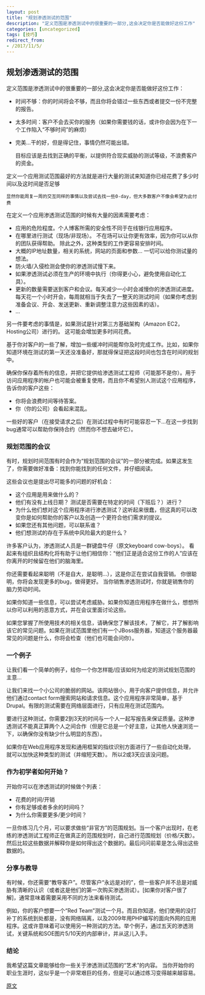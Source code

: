 ```yaml
---
layout: post
title: "规划渗透测试的范围"
description: "定义范围是渗透测试中的很重要的一部分,这会决定你是否能做好这份工作"
categories: [uncategorized]
tags: [技巧]
redirect_from:
- /2017/11/5/
---
```



## 规划渗透测试的范围

定义范围是渗透测试中的很重要的一部分,这会决定你是否能做好这份工作：

- 时间不够：你的时间将会不够，而且你将会错过一些东西或者提交一份不完整的报告。
- 太多时间：客户不会去买你的服务（如果你需要钱的话，或许你会因为在下一个工作陷入“不够时间”的麻烦）
- 完美...干的好，但是得记住，事情仍然可能出错。

	目标应该是去找到正确的平衡，以提供符合现实威胁的测试等级，不浪费客户的资金。

定义一个应用测试范围最好的方法就是进行大量的测试来知道你已经花费了多少时间以及这时间是否足够

	显然你能周复一周的交互同样的事情以及尝试去找一些0-day，但大多数客户不像会希望为此付费

在定义一个应用渗透测试范围的时候有大量的因素需要考虑：

- 应用的危险程度。个人博客所需的安全性不同于在线银行应用程序。
- 在哪里进行测试（现场/非现场）。 不在场可以让你更有效率，因为你可以从你的团队获得帮助。 除此之外，这种类型的工作更容易安排时间。
- 大概的IP地址数量，相关的系统，网站的页面和参数... 一切可以给你测试量的想法。
- 防火墙/入侵检测会使你的渗透测试慢下来。
- 如果渗透测试必须在生产的环境中执行（你得更小心，避免使用自动化工具）。
- 更新的数量需要送到客户和会议。每天减少一小时会减慢你的渗透测试进度。每天花一个小时开会，每周就相当于失去了一整天的测试时间（如果你考虑到准备会议、开会、发送更新、重新调整注意力这些因素的话）。
- ...

另一件要考虑的事情是，如果测试是针对第三方基础架构（Amazon EC2，Hosting公司）进行的。 这可能会增加更多时间花费。

基于你对客户的一些了解，增加一些缓冲时间能帮你及时完成工作。比如，如果你知道环境在测试的第一天还没准备好，那就得保证把这段时间也包含在时间的规划中。

确保你保存着所有的信息，并把它提供给渗透测试工程师（可能那不是你）。用于访问应用程序的帐户也可能会被重复使用，而且你不希望别人测试这个应用程序，告诉你的客户这些：

- 你将会浪费时间等待答案。
- 你（你的公司）会看起来混乱。

一些好的客户（在接受请求之后）在测试过程中有时可能容忍一下...在这一步找到bug通常可以帮助你保持合约（然而你不想去破坏它）。

### 规划范围的会议

有时，规划时间范围有时会作为“规划范围的会议”的一部分被完成。如果这发生了，你需要做好准备：找到你能找到的任何文件，并仔细阅读。

这些会议也是提出尽可能多的问题的好机会：

- 这个应用是用来做什么的？
- 他们有没有上线日期？ 测试是否需要在特定的时间（下班后？）进行？
- 为什么他们想对这个应用程序进行渗透测试？这听起来很蠢，但这真的可以改变你是如何帮助你的客户以及创造一个更符合他们需求的提议。
- 如果您还有其他问题，可以联系谁？
- 他们想测试的存在于系统中风险最大的是什么？

许多客户认为，渗透测试人员是一群键盘牛仔（原文keyboard cow-boys）。 看起来有组织且结构化将有助于让他们相信你：“他们正是适合这份工作的人”应该在你离开的时候留在他们的脑海里。

你还需要看起来聪明（不是自大，是聪明...），这是你正在尝试自我营销。 你很聪明，你将会发现更多的bug，做得更好。 当你销售渗透测试时，你就是销售你的脑力劳动时间。

如果你知道一些信息，可以尝试考虑威胁。如果你知道应用程序在做什么，想想所以你可以利用的恶意方式，并在会议里面讨论这些。

如果您掌握了所使用技术的相关信息，请确保您了解该技术，了解它，并了解影响该它的常见问题。如果在测试范围里他们有一个JBoss服务器，知道这个服务器最常见的问题是什么，你将会检查（他们也可能会问你）。

### 一个例子

让我们看一个简单的例子，给你一个你怎样能/应该如何为给定的测试规划范围的主意...

让我们来找一个小公司的脆弱的网站。该网站很小，用于向客户提供信息，并允许他们通过contact form搜索网站和请求信息。这个应用程序非常简单，基于Drupal。有限的测试需要在网络层面进行，只有应用在测试范围内。

要进行这种测试，你需要2到3天的时间与一个人一起写报告来保证质量。这种渗透测试不能真正算两个人之间合作（但是它总是一个好主意，让其他人快速浏览一下，以确保你没有缺少什么明显的东西）。

如果你在Web应用程序发现和通用框架的指纹识别方面进行了一些自动化处理，就可以加快这种类型的测试（并缩短天数）。 所以2或3天应该没问题。

### 作为初学者如何开始？

开始你可以在渗透测试的时候做个列表：

- 花费的时间/开销
- 你有足够或者多余的时间吗？
- 为什么你需要更多/更少时间？

一旦你练习几个月，可以要求做些“非官方”的范围规划。当一个客户出现时，在老练的渗透测试工程师正在做真正的范围规划时，自己进行范围规划（价格/天数）。然后比较这些数据并解释你是如何得出这个数据的。最后问问前辈是怎么得出这些数据的。

### 分享与教导

有时候，你还需要“教导客户”。尽管客户“永远是对的”，但一些客户并不总是对威胁有清晰的认识（或者这是他们的第一次购买渗透测试）。[如果你对客户很了解]，通常意味着需要采用不同的方法来看待测试。

例如，你的客户想要一个“Red Team”测试一个月。而且你知道，他们使用的没打补丁的系统到处都是，没有网络隔离，以及2009年用PHP编写的面向外网的应用程序。这或许意味着可以使用另一种测试的方法。举个例子，通过五天的渗透测试，关键系统和SOE图片5/10天的内部审计，并从这儿入手。

### 结论

我希望这篇文章能够给你一些关于渗透测试范围的“艺术”的内容。 当你开始你的职业生涯时，这似乎是一个非常艰巨的任务，但是可以通过练习变得越来越容易。

[原文](https://blog.pentesterlab.com/scoping-f3547525f9df)